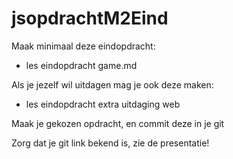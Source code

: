 # jsopdrachtM2Eind

Maak minimaal deze eindopdracht:
- les eindopdracht game.md

Als je jezelf wil uitdagen mag je ook deze maken:
- les eindopdracht extra uitdaging web

Maak je gekozen opdracht, en commit deze in je git

Zorg dat je git link bekend is, zie de presentatie!